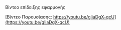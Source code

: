 Βίντεο επίδειξης εφαρμογής

[Βίντεο Παρουσίασης: https://youtu.be/gliaDgX-qcU](https://youtu.be/gliaDgX-qcU)